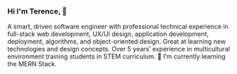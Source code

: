 ### Hi I'm Terence, 👋
A smart, driven software engineer with professional technical experience in full-stack web development, UX/UI design, application development, deployment, algorithms, and object-oriented design. Great at learning new technologies and design concepts. Over 5 years’ experience in multicultural environment training students in STEM curriculum. 🌱 I’m currently learning the MERN Stack.

<!--
**Tmstone/Tmstone** is a ✨ _special_ ✨ repository because its `README.md` (this file) appears on your GitHub profile.

Here are some ideas to get you started:

- 🔭 I’m currently working on ...
- 🌱 I’m currently learning ...
- 👯 I’m looking to collaborate on ...
- 🤔 I’m looking for help with ...
- 💬 Ask me about ...
- 📫 How to reach me: ...
- 😄 Pronouns: ...
- ⚡ Fun fact: ...
-->
